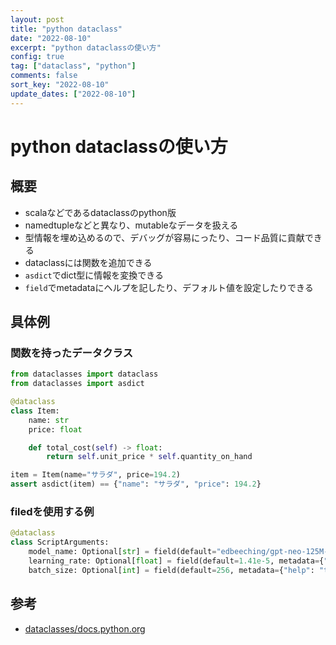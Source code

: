 ```yaml
---
layout: post
title: "python dataclass" 
date: "2022-08-10"
excerpt: "python dataclassの使い方"
config: true
tag: ["dataclass", "python"]
comments: false
sort_key: "2022-08-10"
update_dates: ["2022-08-10"]
---
```


# python dataclassの使い方

## 概要
 - scalaなどであるdataclassのpython版
 - namedtupleなどと異なり、mutableなデータを扱える
 - 型情報を埋め込めるので、デバッグが容易にったり、コード品質に貢献できる
 - dataclassには関数を追加できる
 - `asdict`でdict型に情報を変換できる
 - `field`でmetadataにヘルプを記したり、デフォルト値を設定したりできる

## 具体例

### 関数を持ったデータクラス

```python
from dataclasses import dataclass
from dataclasses import asdict

@dataclass
class Item:
    name: str
    price: float

    def total_cost(self) -> float:
        return self.unit_price * self.quantity_on_hand

item = Item(name="サラダ", price=194.2)
assert asdict(item) == {"name": "サラダ", "price": 194.2}
```

### filedを使用する例

```python
@dataclass
class ScriptArguments:
    model_name: Optional[str] = field(default="edbeeching/gpt-neo-125M-imdb", metadata={"help": "the model name"})
    learning_rate: Optional[float] = field(default=1.41e-5, metadata={"help": "the learning rate"})
    batch_size: Optional[int] = field(default=256, metadata={"help": "the batch size"})
```

## 参考
 - [dataclasses/docs.python.org](https://docs.python.org/ja/3.10/library/dataclasses.html)
